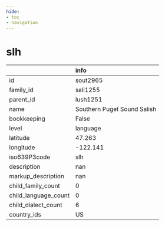 ```yaml
---
hide:
- toc
- navigation
---
```

# slh
|                      | info                        |
|:---------------------|:----------------------------|
| id                   | sout2965                    |
| family_id            | sali1255                    |
| parent_id            | lush1251                    |
| name                 | Southern Puget Sound Salish |
| bookkeeping          | False                       |
| level                | language                    |
| latitude             | 47.263                      |
| longitude            | -122.141                    |
| iso639P3code         | slh                         |
| description          | nan                         |
| markup_description   | nan                         |
| child_family_count   | 0                           |
| child_language_count | 0                           |
| child_dialect_count  | 6                           |
| country_ids          | US                          |